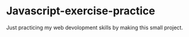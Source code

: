 # Javascript-exercise-practice
Just practicing my web devolopment skills by making this  small project.
